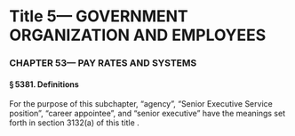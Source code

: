 
# Title 5— GOVERNMENT ORGANIZATION AND EMPLOYEES
### CHAPTER 53— PAY RATES AND SYSTEMS
#### § 5381. Definitions

For the purpose of this subchapter, “agency”, “Senior Executive Service position”, “career appointee”, and “senior executive” have the meanings set forth in section 3132(a) of this title .
